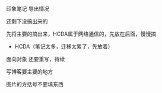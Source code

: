 印象笔记 导出情况



还剩下没搞出来的



先将主要的搞出来，HCDA属于网络通信的，先放在后面，慢慢搞







- HCDA（笔记太多，迁移太累了，先放着）

面向对象 还要重写，待续



写博客要主要的地方

图片的方括号不要填东西

![]()
